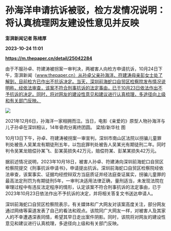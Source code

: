 # 孙海洋申请抗诉被驳，检方发情况说明：将认真梳理网友建设性意见并反映
**澎湃新闻记者 陈绪厚**

**2023-10-24 11:01**

**https://m.thepaper.cn/detail/25042284**

由于不服孙卓、符建涛被拐案一审判决，两被害人向检方申请抗诉，10月24日下午，澎湃新闻（www.thepaper.cn）从孙卓父亲孙海洋、符建涛母亲彭女士处了解到，目前检方已作出不抗诉决定。当天，深圳前海蛇口自贸区检察院发布情况说明称，经依法审查，该案不符合刑事抗诉的法定事由，已于10月23日依法作出不予抗诉的决定。同时，将对网友的建设性意见和建议进行认真梳理，多途径向上级和有关部门反映。

![](https://imagecloud.thepaper.cn/thepaper/image/275/420/913.jpg)

2021年12月6日，孙海洋一家相拥而泣。当日，电影《亲爱的》原型人物孙海洋与儿子孙卓在深圳相认，14年骨肉分离终团圆。 梁旭/新华社 图

10月13日下午，孙卓、符建涛被拐案一审宣判，深圳市南山区法院以拐骗儿童罪判处被告人吴某龙有期徒刑五年，以包庇罪判处被告人吴某光有期徒刑二年。同时判令吴某龙赔偿孙某飞、彭某英损失42万元，赔偿符某、彭某某损失42万元。

据前述情况说明，2023年10月18日，被害人孙卓、符建涛向深圳前海蛇口自贸区检察院提交《刑事抗诉申请书》，申请提出抗诉。深圳前海蛇口自贸区检察院经依法审查，该案事实、证据均经控辩双方当庭质证并经法庭查证属实，拐骗儿童罪的最高法定刑罚为有期徒刑5年，一审判决适用法律正确，量刑适当，未发现法院在审理过程中有违反法定程序的情形，认定该案不符合刑事抗诉的法定事由，已于2023年10月23日依法作出不予抗诉的决定，并将相关答复文书送达申请人。

深圳前海蛇口自贸区检察院表示，有关媒体和广大网友对该案高度关注，部分网友通过网络等渠道发表了自己的看法和观点。该院同广大网友一样，对被害人及其家人的不幸遭遇深表同情，希望其早日走出案件阴影。同时，该院将对网友的建设性意见和建议进行认真梳理，多途径向上级和有关部门反映。